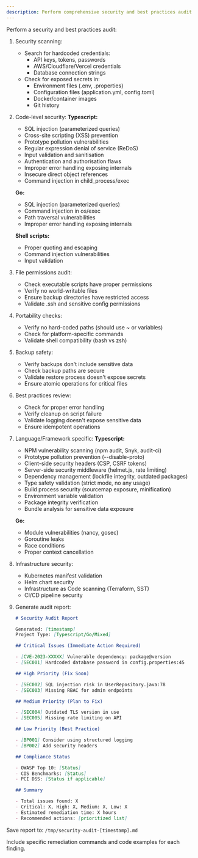 ```yaml
---
description: Perform comprehensive security and best practices audit
---
```


Perform a security and best practices audit:

1. Security scanning:
   - Search for hardcoded credentials:
     - API keys, tokens, passwords
     - AWS/Cloudflare/Vercel credentials
     - Database connection strings
   - Check for exposed secrets in:
     - Environment files (.env, .properties)
     - Configuration files (application.yml, config.toml)
     - Docker/container images
     - Git history

2. Code-level security:
   **Typescript:**
   - SQL injection (parameterized queries)
   - Cross-site scripting (XSS) prevention
   - Prototype pollution vulnerabilities
   - Regular expression denial of service (ReDoS)
   - Input validation and sanitisation
   - Authentication and authorisation flaws
   - Improper error handling exposing internals
   - Insecure direct object references
   - Command injection in child_process/exec

   **Go:**
   - SQL injection (parameterized queries)
   - Command injection in os/exec
   - Path traversal vulnerabilities
   - Improper error handling exposing internals

   **Shell scripts:**
   - Proper quoting and escaping
   - Command injection vulnerabilities
   - Input validation

3. File permissions audit:
   - Check executable scripts have proper permissions
   - Verify no world-writable files
   - Ensure backup directories have restricted access
   - Validate .ssh and sensitive config permissions

4. Portability checks:
   - Verify no hard-coded paths (should use ~ or variables)
   - Check for platform-specific commands
   - Validate shell compatibility (bash vs zsh)

5. Backup safety:
   - Verify backups don't include sensitive data
   - Check backup paths are secure
   - Validate restore process doesn't expose secrets
   - Ensure atomic operations for critical files

6. Best practices review:
   - Check for proper error handling
   - Verify cleanup on script failure
   - Validate logging doesn't expose sensitive data
   - Ensure idempotent operations

7. Language/Framework specific:
   **Typescript:**
   - NPM vulnerability scanning (npm audit, Snyk, audit-ci)
   - Prototype pollution prevention (--disable-proto)
   - Client-side security headers (CSP, CSRF tokens)
   - Server-side security middleware (helmet.js, rate limiting)
   - Dependency management (lockfile integrity, outdated packages)
   - Type safety validation (strict mode, no any usage)
   - Build process security (sourcemap exposure, minification)
   - Environment variable validation
   - Package integrity verification
   - Bundle analysis for sensitive data exposure

   **Go:**
   - Module vulnerabilities (nancy, gosec)
   - Goroutine leaks
   - Race conditions
   - Proper context cancellation

8. Infrastructure security:
   - Kubernetes manifest validation
   - Helm chart security
   - Infrastructure as Code scanning (Terraform, SST)
   - CI/CD pipeline security

9. Generate audit report:

   ```markdown
   # Security Audit Report

   Generated: [timestamp]
   Project Type: [Typescript/Go/Mixed]

   ## Critical Issues (Immediate Action Required)

   - [CVE-2023-XXXXX] Vulnerable dependency: package@version
   - [SEC001] Hardcoded database password in config.properties:45

   ## High Priority (Fix Soon)

   - [SEC002] SQL injection risk in UserRepository.java:78
   - [SEC003] Missing RBAC for admin endpoints

   ## Medium Priority (Plan to Fix)

   - [SEC004] Outdated TLS version in use
   - [SEC005] Missing rate limiting on API

   ## Low Priority (Best Practice)

   - [BP001] Consider using structured logging
   - [BP002] Add security headers

   ## Compliance Status

   - OWASP Top 10: [Status]
   - CIS Benchmarks: [Status]
   - PCI DSS: [Status if applicable]

   ## Summary

   - Total issues found: X
   - Critical: X, High: X, Medium: X, Low: X
   - Estimated remediation time: X hours
   - Recommended actions: [prioritized list]
   ```

Save report to: `/tmp/security-audit-[timestamp].md`

Include specific remediation commands and code examples for each finding.
